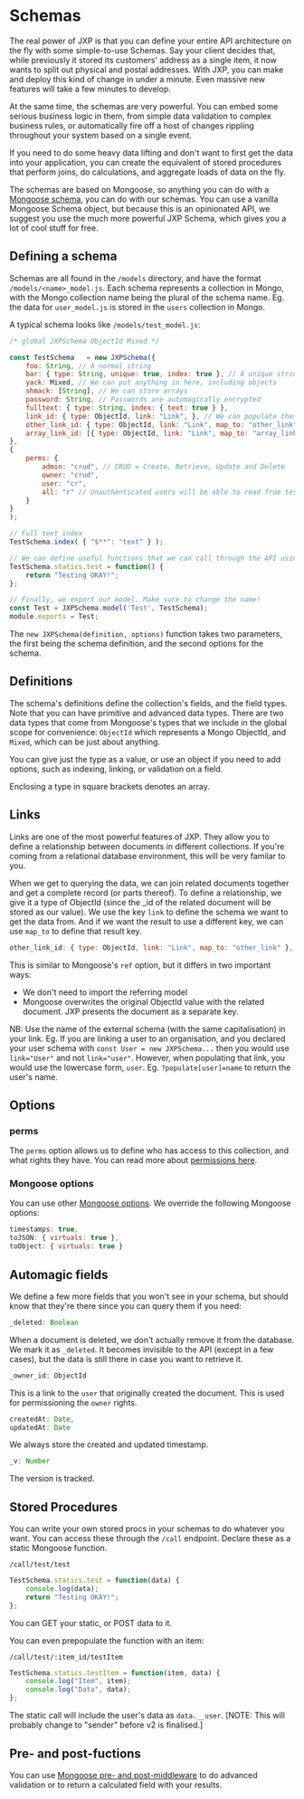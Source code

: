 # Schemas

The real power of JXP is that you can define your entire API architecture on the fly with some simple-to-use Schemas. Say your client decides that, while previously it stored its customers' address as a single item, it now wants to split out physical and postal addresses. With JXP, you can make and deploy this kind of change in under a minute. Even massive new features will take a few minutes to develop. 

At the same time, the schemas are very powerful. You can embed some serious business logic in them, from simple data validation to complex business rules, or automatically fire off a host of changes rippling throughout your system based on a single event.

If you need to do some heavy data lifting and don't want to first get the data into your application, you can create the equivalent of stored procedures that perform joins, do calculations, and aggregate loads of data on the fly.

The schemas are based on Mongoose, so anything you can do with a [Mongoose schema](https://mongoosejs.com/docs/guide.html#definition), you can do with our schemas. You can use a vanilla Mongoose Schema object, but because this is an opinionated API, we suggest you use the much more powerful JXP Schema, which gives you a lot of cool stuff for free. 

## Defining a schema

Schemas are all found in the `/models` directory, and have the format `/models/<name>_model.js`. Each schema represents a collection in Mongo, with the Mongo collection name being the plural of the schema name. Eg. the data for `user_model.js` is stored in the `users` collection in Mongo.

A typical schema looks like `/models/test_model.js`:
```javascript
/* global JXPSchema ObjectId Mixed */

const TestSchema   = new JXPSchema({
    foo: String, // A normal string
    bar: { type: String, unique: true, index: true }, // A unique string
    yack: Mixed, // We can put anything in here, including objects
    shmack: [String], // We can store arrays
    password: String, // Passwords are automagically encrypted
    fulltext: { type: String, index: { text: true } },
    link_id: { type: ObjectId, link: "Link", }, // We can populate these links during a query
    other_link_id: { type: ObjectId, link: "Link", map_to: "other_link" },
    array_link_id: [{ type: ObjectId, link: "Link", map_to: "array_link" } ], // TODO
},
{
    perms: {
        admin: "crud", // CRUD = Create, Retrieve, Update and Delete
        owner: "crud",
        user: "cr",
        all: "r" // Unauthenticated users will be able to read from test, but that is all
    }
}
);

// Full text index
TestSchema.index( { "$**": "text" } );

// We can define useful functions that we can call through the API using our /call endpoint
TestSchema.statics.test = function() {
    return "Testing OKAY!";
};

// Finally, we export our model. Make sure to change the name!
const Test = JXPSchema.model('Test', TestSchema);
module.exports = Test;
```

The `new JXPSchema(definition, options)` function takes two parameters, the first being the schema definition, and the second options for the schema.

## Definitions

The schema's definitions define the collection's fields, and the field types. Note that you can have primitive and advanced data types. There are two data types that come from Mongoose's types that we include in the global scope for convenience: `ObjectId` which represents a Mongo ObjectId, and `Mixed`, which can be just about anything.

You can give just the type as a value, or use an object if you need to add options, such as indexing, linking, or validation on a field.

Enclosing a type in square brackets denotes an array.

## Links

Links are one of the most powerful features of JXP. They allow you to define a relationship between documents in different collections. If you're coming from a relational database environment, this will be very familar to you.

When we get to querying the data, we can join related documents together and get a complete record (or parts thereof). To define a relationship, we give it a type of ObjectId (since the _id of the related document will be stored as our value). We use the key `link` to define the schema we want to get the data from. And if we want the result to use a different key, we can use `map_to` to define that result key.

```javascript
other_link_id: { type: ObjectId, link: "Link", map_to: "other_link" },
```

This is similar to Mongoose's `ref` option, but it differs in two important ways:
* We don't need to import the referring model
* Mongoose overwrites the original ObjectId value with the related document. JXP presents the document as a separate key.

NB: Use the name of the external schema (with the same capitalisation) in your link. Eg. If you are linking a user to an organisation, and you declared your user schema with `const User = new JXPSchema...` then you would use `link="User"` and not `link="user"`. However, when populating that link, you would use the lowercase form, `user`. Eg. `?populate[user]=name` to return the user's name.

## Options

### perms

The `perms` option allows us to define who has access to this collection, and what rights they have. You can read more about [permissions here](permissions.md).

### Mongoose options

You can use other [Mongoose options](https://mongoosejs.com/docs/guide.html#options). We override the following Mongoose options:

```javascript
timestamps: true,
toJSON: { virtuals: true },
toObject: { virtuals: true }
```

## Automagic fields

We define a few more fields that you won't see in your schema, but should know that they're there since you can query them if you need:

```javascript
_deleted: Boolean
```

When a document is deleted, we don't actually remove it from the database. We mark it as `_deleted`. It becomes invisible to the API (except in a few cases), but the data is still there in case you want to retrieve it.

```javascript
_owner_id: ObjectId
```

This is a link to the `user` that originally created the document. This is used for permissioning the `owner` rights.

```javascript
createdAt: Date,
updatedAt: Date
```

We always store the created and updated timestamp.

```javascript
_v: Number
```

The version is tracked.

## Stored Procedures

You can write your own stored procs in your schemas to do whatever you want. You can access these through the `/call` endpoint. Declare these as a static Mongoose function.

`/call/test/test`

```js
TestSchema.statics.test = function(data) {
    console.log(data);
    return "Testing OKAY!";
};
```

You can GET your static, or POST data to it.

You can even prepopulate the function with an item:

`/call/test/:item_id/testItem`

```js
TestSchema.statics.testItem = function(item, data) {
    console.log("Item", item);
    console.log("Data", data);
};
```

The static call will include the user's data as `data.__user`. [NOTE: This will probably change to "sender" before v2 is finalised.]

## Pre- and post-fuctions

You can use [Mongoose pre- and post-middleware](https://mongoosejs.com/docs/middleware.html#post) to do advanced validation or to return a calculated field with your results.